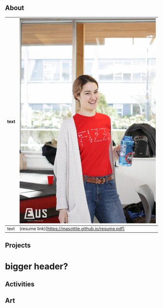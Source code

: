 ## About
text | ![](about.jpg)
---|---
text | (resume link)[https://masottile.github.io/resume.pdf]

## Projects

# bigger header?

## Activities

## Art
